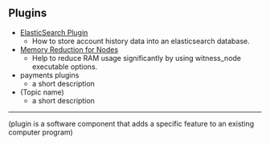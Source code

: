 ## Plugins


- [ElasticSearch Plugin](/forge/plugins/elastic_search_plugin.md#elasticsearch-plugin)
  - How to store account history data into an elasticsearch database.
- [Memory Reduction for Nodes](/forge/plugins/nodes_memory_reduction.md#memory-reduction-for-nodes)
  - Help to reduce RAM usage significantly by using witness_node executable options.
- payments plugins
  - a short description
- (Topic name)
  - a short description




***

(plugin is a software component that adds a specific feature to an existing computer program)
